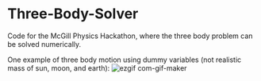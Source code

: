 # Three-Body-Solver
Code for the McGill Physics Hackathon, where the three body problem can be solved numerically.

One example of three body motion using dummy variables (not realistic mass of sun, moon, and earth):
![ezgif com-gif-maker](https://user-images.githubusercontent.com/47460915/109514967-8f114200-7a74-11eb-87d4-a93c11323133.gif)
